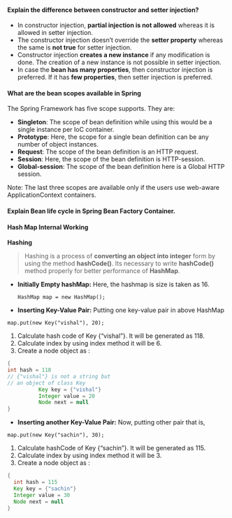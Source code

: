 ####  Explain the difference between constructor and setter injection?

- In constructor injection, **partial injection is not allowed**
      whereas it is allowed in setter injection.
- The constructor injection doesn’t override the **setter property**
      whereas the same is **not true** for setter injection.
- Constructor injection **creates a new instance** if any modification is done. The creation of a new instance is not possible in setter injection.
- In case the **bean has many properties**, then constructor injection is preferred. If it has **few properties**, then setter injection is preferred.

#### What are the bean scopes available in Spring
The Spring Framework has five scope supports. They are:

- **Singleton**: The scope of bean definition while using this would be a single instance per IoC container.
- **Prototype**: Here, the scope for a single bean definition can be any number of object instances.
- **Request**: The scope of the bean definition is an HTTP request.
- **Session**: Here, the scope of the bean definition is HTTP-session.
- **Global-session**: The scope of the bean definition here is a Global HTTP session.

Note: The last three scopes are available only if the users use web-aware ApplicationContext containers.

####  Explain Bean life cycle in Spring Bean Factory Container.


#### Hash Map Internal Working

**Hashing**

> Hashing is a process of **converting an object into integer** form by using the method **hashCode()**. Its necessary to write **hashCode()** method properly for better performance of **HashMap**. 

- **Initially Empty hashMap:** Here, the hashmap is size is taken as 16. 

     `HashMap map = new HashMap();`
- **Inserting Key-Value Pair:** Putting one key-value pair in above HashMap

 `map.put(new Key("vishal"), 20);`
  1. Calculate hash code of Key {“vishal”}. It will be generated as 118.
  2. Calculate index by using index method it will be 6.
  3. Create a node object as :
  ```java
  {
  int hash = 118
  // {"vishal"} is not a string but 
  // an object of class Key
            Key key = {"vishal"}
            Integer value = 20
            Node next = null
  }
  ```
  
  
- **Inserting another Key-Value Pair:** Now, putting other pair that is,

 `map.put(new Key("sachin"), 30);`
 
  1.  Calculate hashCode of Key {“sachin”}. It will be generated as 115.
  2. Calculate index by using index method it will be 3.
  3. Create a node object as : 
  ```java
  {
    int hash = 115
    Key key = {"sachin"}
    Integer value = 30
    Node next = null
  }
 ```
